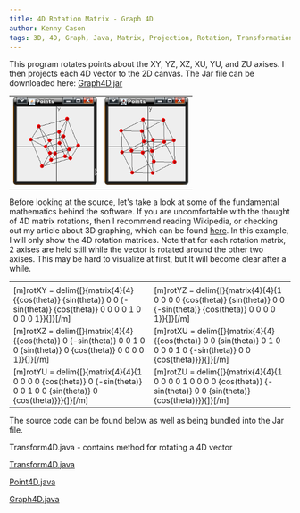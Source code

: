 ```yaml
---
title: 4D Rotation Matrix - Graph 4D
author: Kenny Cason
tags: 3D, 4D, Graph, Java, Matrix, Projection, Rotation, Transformation, vector
---
```


This program rotates points about the XY, YZ, XZ, XU, YU, and ZU axises. I then projects each 4D vector to the 2D canvas.
The Jar file can be downloaded here: <a href="/code/java/graph4D/Graph4D.jar">Graph4D.jar</a>
<table><tr><td>
<a href="/code/java/graph4D/graph4D.png" target="_blank" ><img src="/code/java/graph4D/graph4D.png" width="150" alt="4D rotation matrix java"/></a></td><td>
<a href="/code/java/graph4D/graph4D2.png" target="_blank" ><img src="/code/java/graph4D/graph4D2.png" width="150" alt="4D rotation matrix java"/></a></td></tr></table>
Before looking at the source, let's take a look at some of the fundamental mathematics behind the software.
If you are uncomfortable with the thought of 4D matrix rotations, then I recommend reading Wikipedia, or checking out my article about 3D graphing, which can be found <a href="http://ken-soft.com/2008/12/25/graph3d-java-project-3d-points-to-2d/">here</a>. In this example, I will only show the 4D rotation matrices. Note that for each rotation matrix, 2 axises are held still while the vector is rotated around the other two axises. This may be hard to visualize at first, but It will become clear after a while.
<table><tr><td>
<tr><td>[m]rotXY = delim{[}{matrix{4}{4}{{cos(theta)} {sin(theta)} 0 0 {-sin(theta)} {cos(theta)} 0 0 0 0 1 0 0 0 0 1}}{]}[/m]</td>
<td>[m]rotYZ = delim{[}{matrix{4}{4}{1 0 0 0 0 {cos(theta)} {sin(theta)} 0 0 {-sin(theta)} {cos(theta)} 0 0 0 0 1}}{]}[/m]</td></tr>
<tr><td>[m]rotXZ = delim{[}{matrix{4}{4}{{cos(theta)} 0 {-sin(theta)} 0 0 1 0 0 {sin(theta)} 0 {cos(theta)} 0 0 0 0 1}}{]}[/m]</td>
<td>[m]rotXU = delim{[}{matrix{4}{4}{{cos(theta)} 0 0 {sin(theta)} 0 1 0 0 0 0 1 0 {-sin(theta)} 0 0 {cos(theta)}}}{]}[/m]</td></tr>
<tr><td>[m]rotYU = delim{[}{matrix{4}{4}{1 0 0 0 0 {cos(theta)} 0 {-sin(theta)} 0 0 1 0  0 {sin(theta)} 0 {cos(theta)}}}{]}[/m]</td>
<td>[m]rotZU = delim{[}{matrix{4}{4}{1 0 0 0 0 1 0 0 0 0 {cos(theta)} {-sin(theta)} 0 0 {sin(theta)} {cos(theta)}}}{]}[/m]</td></tr>
</table>
The source code can be found below as well as being bundled into the Jar file.

Transform4D.java - contains method for rotating a 4D vector
<p><a href="http://ken-soft.com/code/java/graph4D/Transform4D.java" class="code">Transform4D.java</a></p>
<p><a href="http://ken-soft.com/code/java/graph4D/Point4D.java">Point4D.java</a></p>
<p><a href="http://ken-soft.com/code/java/graph4D/Graph4D.java">Graph4D.java</a></p>